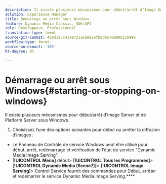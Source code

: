```yaml
---
description: Il existe plusieurs mécanismes pour début/arrêt d’Image Server et de Platform Server sous Windows.
solution: Experience Manager
title: Démarrage ou arrêt sous Windows
feature: Dynamic Media Classic, SDK/API
role: Développeur, Professionnel
translation-type: tm+mt
source-git-commit: 469d1a5c43a972116a8a2efb0de5708800130a99
workflow-type: tm+mt
source-wordcount: '103'
ht-degree: 0%

---
```



# Démarrage ou arrêt sous Windows{#starting-or-stopping-on-windows}

Il existe plusieurs mécanismes pour début/arrêt d’Image Server et de Platform Server sous Windows.

1. Choisissez l’une des options suivantes pour début ou arrêter la diffusion d’images :

* Le Panneau de Contrôle de service Windows peut être utilisé pour début, arrêt, redémarrage et vérification de l’état du service &quot;Dynamic Media Image Serving&quot;.
* **[!UICONTROL Menu]** début>  **[!UICONTROL Tous les Programmes]**>  **[!UICONTROL Dynamic Media (Scene7)]**>  **[!UICONTROL Image Serving]**> Control Service fournit des commandes pour Début, arrêter et redémarrer le service Dynamic Media Image Serving.****

